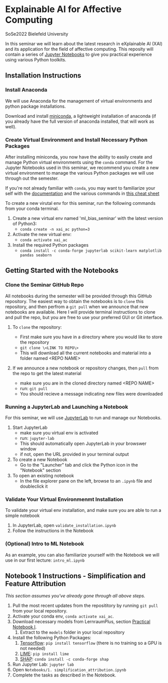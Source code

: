 # Explainable AI for Affective Computing

SoSe2022 Bielefeld University

In this seminar we will learn about the latest research in eXplainable AI (XAI) and its application for the field of affective computing.  This reposity will contain a series of [Jupyter Notebooks](https://jupyter.org/) to give you practical experience using various Python toolkits.

## Installation Instructions

### Install Anaconda

We will use Anaconda for the management of virtual environments and python package installations.

Download and install [miniconda](https://docs.conda.io/en/latest/miniconda.html), a lightweight installation of anaconda (if you already have the full version of anaconda installed, that will work as well).

### Create Virtual Environment and Install Necessary Python Packages

After installing miniconda, you now have the ability to easily create and manage Python virtual environments using the `conda` command. For the Jupyter Notebooks used in this seminar, we recommend you create a new virtual environment to manage the various Python packages we will use through out the semester.  

If you're not already familiar with `conda`, you may want to familiarize your self with the [documentation](https://docs.conda.io/projects/conda/en/latest/commands.html) and the various commands in [this cheat sheet](https://docs.conda.io/projects/conda/en/4.6.0/_downloads/52a95608c49671267e40c689e0bc00ca/conda-cheatsheet.pdf)

To create a new virutal env for this seminar, run the following commands from your conda terminal.

1. Create a new virtual env named 'ml_bias_seminar' with the latest version of Python3:
 	- `conda create -n xai_ac python=3`
2. Activate the new virtual env:
	- `conda activate xai_ac`
3. Install the required Python packages
	- `conda install -c conda-forge jupyterlab scikit-learn matplotlib pandas seaborn`


## Getting Started with the Notebooks

### Clone the Seminar GitHub Repo

All notebooks during the semester will be provided through this GitHub repository.  The easiest way to obtain the notebooks is to `clone` this repository, and then perfrom a `git pull` when we announce that new notebooks are available. Here I will provide terminal instructions to clone and pull the repo, but you are free to use your preferred GUI or Git interface.

1. To `clone` the repository:
	- First make sure you have in a directory where you would like to store the repository
	- `git clone \<LINK TO REPO\>`
	- This will download all the current notebooks and material into a folder named \<REPO NAME\>

2. If we announce a new notebook or repository changes, then `pull` from the repo to get the latest material
	- make sure you are in the cloned directory named \<REPO NAME\>
	- run: `git pull`
	- You should recieve a message indicating new files were downloaded

### Running a JupyterLab and Launching a Notebook

For this seminar, we will use [JupyterLab](https://jupyterlab.readthedocs.io/en/stable/) to run and manage our Notebooks.

1. Start JupyterLab
	- make sure you virtual env is activated
	- run: `jupyter-lab`
	- This should automatically open JupyterLab in your browswer window
	- if not, open the URL provided in your terminal output
2. To create a new Notebook
	- Go to the "Launcher" tab and click the Python icon in the "Notebook" section
3. To open an existing notebook
	- In the file explorer pane on the left, browse to an `.ipynb` file and doubleclick it

### Validate Your Virtual Environmenmt Installation

To validate your virtual env installation, and make sure you are able to run a simple notebook

1. In JupyterLab, open `validate_installation.ipynb`
2. Follow the instructions in the Notebook


### (Optional) Intro to ML Notebook

As an example, you can also familiarize yourself with the Notebook we will use in our first lecture: `intro_ml.ipynb`

## Notebook 1 Instructions - Simplification and Feature Attribution

*This section assumes you've already gone through all above steps.*

1. Pull the most recent updates from the reposititory by running `git pull` from your local repository. 
2. Activate your conda env, `conda activate xai_ac`.
3. Download necessary models from LernraumPlus, section [Practical Notebook I](https://lernraumplus.uni-bielefeld.de/course/view.php?id=12564&section=7).
    1. Extract to the `models` folder in your local repository
4. Install the following Python Packages:
    1. [Tensorflow](https://www.tensorflow.org/install): `pip install tensorflow` (there is no training so a GPU is not needed)  
    2. [LIME](https://github.com/marcotcr/lime): `pip install lime`
    3. [SHAP](https://shap.readthedocs.io/en/latest/index.html#): `conda install -c conda-forge shap`
5. Run Jupyter Lab: `jupyter lab`
6. Open `Notebooks/1. simplification_attribution.ipynb` 
7. Complete the tasks as described in the Notebook.